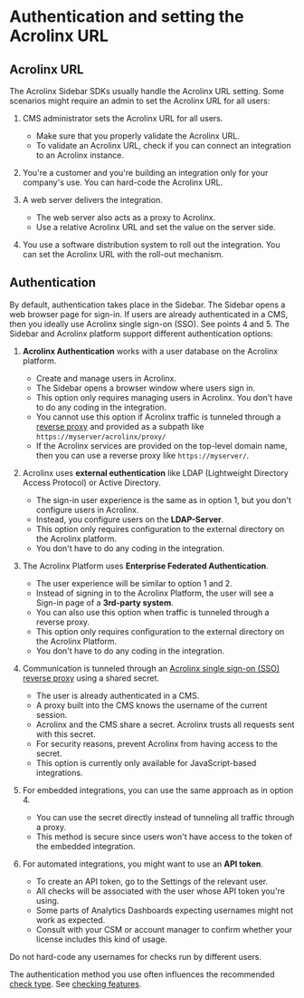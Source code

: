 # Authentication and setting the Acrolinx URL

## Acrolinx URL

The Acrolinx Sidebar SDKs usually handle the Acrolinx URL setting.
Some scenarios might require an admin to set the Acrolinx URL for all users:

1. CMS administrator sets the Acrolinx URL for all users.

   - Make sure that you properly validate the Acrolinx URL.
   - To validate an Acrolinx URL, check if you can connect an integration to an Acrolinx instance.

2. You're a customer and you're building an integration only for your company's use.
   You can hard-code the Acrolinx URL.

3. A web server delivers the integration.
   - The web server also acts as a proxy to Acrolinx.
   - Use a relative Acrolinx URL and set the value on the server side.

4. You use a software distribution system to roll out the integration.
   You can set the Acrolinx URL with the roll-out mechanism.

## Authentication

By default, authentication takes place in the Sidebar. The Sidebar opens a web browser page for sign-in.
If users are already authenticated in a CMS, then you ideally use Acrolinx single sign-on (SSO). See points 4 and 5.
The Sidebar and Acrolinx platform support different authentication options:

1. **Acrolinx Authentication** works with a user database on the Acrolinx platform.
   - Create and manage users in Acrolinx.
   - The Sidebar opens a browser window where users sign in.
   - This option only requires managing users in Acrolinx. You don't have to do any coding in the integration.
   - You cannot use this option if Acrolinx traffic is tunneled through a
   [reverse proxy](https://en.wikipedia.org/wiki/Reverse_proxy) and provided as a subpath like
   `https://myserver/acrolinx/proxy/`
   - If the Acrolinx services are provided on the top-level domain name, then you can use a reverse proxy like `https://myserver/`.

2. Acrolinx uses **external euthentication** like LDAP (Lightweight Directory Access Protocol) or Active Directory.
   - The sign-in user experience is the same as in option 1, but you don't configure users in Acrolinx.
   - Instead, you configure users on the **LDAP-Server**.
   - This option only requires configuration to the external directory on the Acrolinx platform.
   - You don't have to do any coding in the integration.

3. The Acrolinx Platform uses **Enterprise Federated Authentication**.
   - The user experience will be similar to option 1 and 2.
   - Instead of signing in to the Acrolinx Platform, the user will see a Sign-in page of a **3rd-party system**.
   - You can also use this option when traffic is tunneled through a reverse proxy.
   - This option only requires configuration to the external directory on the Acrolinx Platform.
   - You don't have to do any coding in the integration.

4. Communication is tunneled through an [Acrolinx single sign-on (SSO) reverse proxy](https://github.com/acrolinx/acrolinx-proxy-sample)
   using a shared secret.
   - The user is already authenticated in a CMS.
   - A proxy built into the CMS knows the username of the current session.
   - Acrolinx and the CMS share a secret. Acrolinx trusts all requests sent with this secret.
   - For security reasons, prevent Acrolinx from having access to the secret.
   - This option is currently only available for JavaScript-based integrations.

5. For embedded integrations, you can use the same approach as in option 4.
   - You can use the secret directly instead of tunneling all traffic through a proxy.
   - This method is secure since users won't have access to the token of the embedded integration.

6. For automated integrations, you might want to use an **API token**.
   - To create an API token, go to the Settings of the relevant user.
   - All checks will be associated with the user whose API token you're using.
   - Some parts of Analytics Dashboards expecting usernames might not work as expected.
   - Consult with your CSM or account manager to confirm whether your license includes this kind of usage.

Do not hard-code any usernames for checks run by different users.

The authentication method you use often influences the recommended [check type](check-types.md). See [checking features](checking-features.md).
